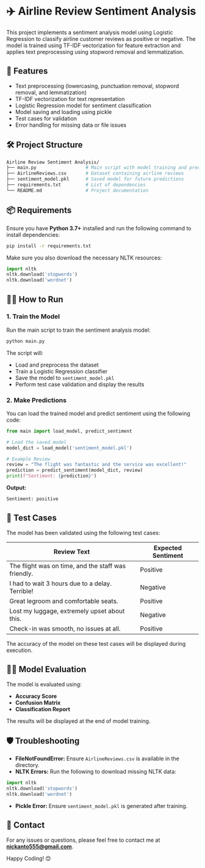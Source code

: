 
# ✈️ Airline Review Sentiment Analysis

This project implements a sentiment analysis model using Logistic Regression to classify airline customer reviews as positive or negative. The model is trained using TF-IDF vectorization for feature extraction and applies text preprocessing using stopword removal and lemmatization.

## 🚀 Features

- Text preprocessing (lowercasing, punctuation removal, stopword removal, and lemmatization)
- TF-IDF vectorization for text representation
- Logistic Regression model for sentiment classification
- Model saving and loading using pickle
- Test cases for validation
- Error handling for missing data or file issues

## 🛠 Project Structure

```bash
Airline Review Sentiment Analysis/
├── main.py                  # Main script with model training and prediction functions
├── AirlineReviews.csv       # Dataset containing airline reviews
├── sentiment_model.pkl      # Saved model for future predictions
├── requirements.txt         # List of dependencies
└── README.md                # Project documentation
```

## 📦 Requirements

Ensure you have **Python 3.7+** installed and run the following command to install dependencies:

```bash
pip install -r requirements.txt
```

Make sure you also download the necessary NLTK resources:

```python
import nltk
nltk.download('stopwords')
nltk.download('wordnet')
```

## 🧑‍💻 How to Run

### 1. Train the Model
Run the main script to train the sentiment analysis model:

```bash
python main.py
```

The script will:
- Load and preprocess the dataset
- Train a Logistic Regression classifier
- Save the model to `sentiment_model.pkl`
- Perform test case validation and display the results

### 2. Make Predictions
You can load the trained model and predict sentiment using the following code:

```python
from main import load_model, predict_sentiment

# Load the saved model
model_dict = load_model('sentiment_model.pkl')

# Example Review
review = "The flight was fantastic and the service was excellent!"
prediction = predict_sentiment(model_dict, review)
print(f"Sentiment: {prediction}")
```

**Output:**
```bash
Sentiment: positive
```

## 🧪 Test Cases

The model has been validated using the following test cases:

| **Review Text**                                           | **Expected Sentiment** |
|-----------------------------------------------------------|------------------------|
| The flight was on time, and the staff was friendly.       | Positive               |
| I had to wait 3 hours due to a delay. Terrible!           | Negative               |
| Great legroom and comfortable seats.                      | Positive               |
| Lost my luggage, extremely upset about this.              | Negative               |
| Check-in was smooth, no issues at all.                    | Positive               |

The accuracy of the model on these test cases will be displayed during execution.

## 🧑‍🔬 Model Evaluation

The model is evaluated using:
- **Accuracy Score**
- **Confusion Matrix**
- **Classification Report**

The results will be displayed at the end of model training.

## 🛡 Troubleshooting

- **FileNotFoundError:** Ensure `AirlineReviews.csv` is available in the directory.
- **NLTK Errors:** Run the following to download missing NLTK data:

```python
import nltk
nltk.download('stopwords')
nltk.download('wordnet')
```

- **Pickle Error:** Ensure `sentiment_model.pkl` is generated after training.

## 📧 Contact

For any issues or questions, please feel free to contact me at **nickanto555@gmail.com**.

Happy Coding! 😊
